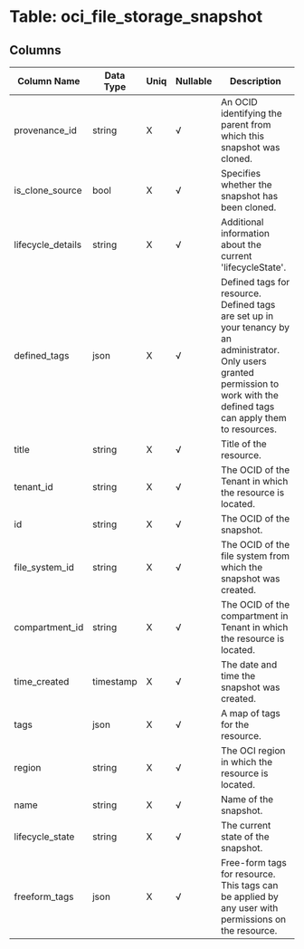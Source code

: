 # Table: oci_file_storage_snapshot

## Columns 

|  Column Name   |  Data Type  | Uniq | Nullable | Description | 
|  ----  | ----  | ----  | ----  | ---- | 
| provenance_id | string | X | √ | An OCID identifying the parent from which this snapshot was cloned. | 
| is_clone_source | bool | X | √ | Specifies whether the snapshot has been cloned. | 
| lifecycle_details | string | X | √ | Additional information about the current 'lifecycleState'. | 
| defined_tags | json | X | √ | Defined tags for resource. Defined tags are set up in your tenancy by an administrator. Only users granted permission to work with the defined tags can apply them to resources. | 
| title | string | X | √ | Title of the resource. | 
| tenant_id | string | X | √ | The OCID of the Tenant in which the resource is located. | 
| id | string | X | √ | The OCID of the snapshot. | 
| file_system_id | string | X | √ | The OCID of the file system from which the snapshot was created. | 
| compartment_id | string | X | √ | The OCID of the compartment in Tenant in which the resource is located. | 
| time_created | timestamp | X | √ | The date and time the snapshot was created. | 
| tags | json | X | √ | A map of tags for the resource. | 
| region | string | X | √ | The OCI region in which the resource is located. | 
| name | string | X | √ | Name of the snapshot. | 
| lifecycle_state | string | X | √ | The current state of the snapshot. | 
| freeform_tags | json | X | √ | Free-form tags for resource. This tags can be applied by any user with permissions on the resource. | 


